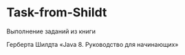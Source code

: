 # Task-from-Shildt
Выполнение заданий из книги 

 Герберта Шилдта «Java 8. Руководство для начинающих»
